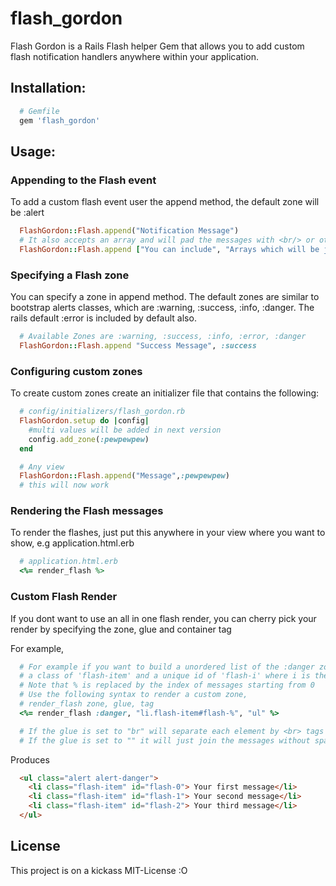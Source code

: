 flash_gordon
============

Flash Gordon is a Rails Flash helper Gem that allows you to add custom flash notification handlers anywhere within your application.

Installation:
-------------

```ruby
  # Gemfile
  gem 'flash_gordon'
```

Usage:
------

### Appending to the Flash event
To add a custom flash event user the append method, the default zone will be :alert

```ruby
  FlashGordon::Flash.append("Notification Message")
  # It also accepts an array and will pad the messages with <br/> or otherwise specified tags
  FlashGordon::Flash.append ["You can include", "Arrays which will be joined", "by your specified glue"]
```

### Specifying a Flash zone
You can specify a zone in append method. The default zones are similar to bootstrap alerts classes, which are :warning, :success, :info, :danger. The rails default :error is included by default also.
```ruby
  # Available Zones are :warning, :success, :info, :error, :danger
  FlashGordon::Flash.append "Success Message", :success
```

### Configuring custom zones
To create custom zones create an initializer file that contains the following:
``` ruby
  # config/initializers/flash_gordon.rb
  FlashGordon.setup do |config|
    #multi values will be added in next version
    config.add_zone(:pewpewpew)
  end

  # Any view
  FlashGordon::Flash.append("Message",:pewpewpew)
  # this will now work
```

### Rendering the Flash messages
To render the flashes, just put this anywhere in your view where you want to show, e.g application.html.erb

```ruby
  # application.html.erb
  <%= render_flash %>
```

### Custom Flash Render
If you dont want to use an all in one flash render, you can cherry pick your render by specifying the zone, glue and container tag

For example,
```ruby
  # For example if you want to build a unordered list of the :danger zone with each listing having
  # a class of 'flash-item' and a unique id of 'flash-i' where i is the index of the element.
  # Note that % is replaced by the index of messages starting from 0
  # Use the following syntax to render a custom zone, 
  # render_flash zone, glue, tag
  <%= render_flash :danger, "li.flash-item#flash-%", "ul" %>

  # If the glue is set to "br" will separate each element by <br> tags instead of a wrapping element.
  # If the glue is set to "" it will just join the messages without spacing.
```

Produces
```html
  <ul class="alert alert-danger">
    <li class="flash-item" id="flash-0"> Your first message</li>
    <li class="flash-item" id="flash-1"> Your second message</li>
    <li class="flash-item" id="flash-2"> Your third message</li>
  </ul>
```

License
-------

This project is on a kickass MIT-License :O  